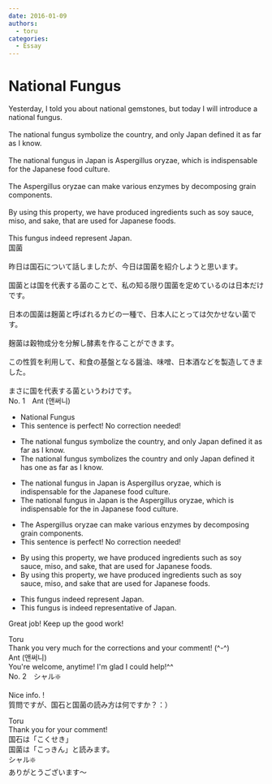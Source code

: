 ```yaml
---
date: 2016-01-09
authors:
  - toru
categories:
  - Essay
---
```


<h1 id="subject_show">National Fungus</h1>
<div class="date" hidden>Jan 9, 2016 12:21</div>
<div id="post"><div id="body_show_ori">
Yesterday, I told you about national gemstones, but today I will introduce a national fungus.<br/><br/>The national fungus symbolize the country, and only Japan defined it as far as I know.<br/><br/>The national fungus in Japan is Aspergillus oryzae, which is indispensable for the Japanese food culture.<br/><br/>The Aspergillus oryzae can make various enzymes by decomposing grain components.<br/><br/>By using this property, we have produced ingredients such as soy sauce, miso, and sake, that are used for Japanese foods.<br/><br/>This fungus indeed represent Japan.
</div></div>

<!-- more -->

<div id="post_ja"><div id="body_show_mo">
国菌<br/><br/>昨日は国石について話しましたが、今日は国菌を紹介しようと思います。<br/><br/>国菌とは国を代表する菌のことで、私の知る限り国菌を定めているのは日本だけです。<br/><br/>日本の国菌は麹菌と呼ばれるカビの一種で、日本人にとっては欠かせない菌です。<br/><br/>麹菌は穀物成分を分解し酵素を作ることができます。<br/><br/>この性質を利用して、和食の基盤となる醤油、味噌、日本酒などを製造してきました。<br/><br/>まさに国を代表する菌というわけです。
</div></div>
<div id="block"><div class="first_name"> No. 1　<span class="just_name">Ant (앤써니)</span></div><div id="block2">
<ul class="correction_field">
<li class="incorrect">National Fungus</li>
<li class="corrected perfect">This sentence is perfect! No correction needed!</li>
</ul>
<ul class="correction_field">
<li class="incorrect">The national fungus symbolize the country, and only Japan defined it as far as I know.</li>
<li class="corrected correct">
The national fungus symbolize<span class="f_red">s</span> the country and only Japan <span class="f_blue"><span class="sline">defined it</span> </span><span class="f_red">has one</span> as far as I know.
</li>
</ul>
<ul class="correction_field">
<li class="incorrect">The national fungus in Japan is Aspergillus oryzae, which is indispensable for the Japanese food culture.</li>
<li class="corrected correct">
The national fungus in Japan is <span class="f_red">the</span> Aspergillus oryzae, which is indispensable <span class="f_blue"><span class="sline">for the</span> </span><span class="f_red">in </span>Japanese food culture.
</li>
</ul>
<ul class="correction_field">
<li class="incorrect">The Aspergillus oryzae can make various enzymes by decomposing grain components.</li>
<li class="corrected perfect">This sentence is perfect! No correction needed!</li>
</ul>
<ul class="correction_field">
<li class="incorrect">By using this property, we have produced ingredients such as soy sauce, miso, and sake, that are used for Japanese foods.</li>
<li class="corrected correct">
By using this property, we have produced ingredients such as soy sauce, miso, and sake that are used for Japanese foods.
</li>
</ul>
<ul class="correction_field">
<li class="incorrect">This fungus indeed represent Japan.</li>
<li class="corrected correct">
This fungus <span class="f_red">is</span> indeed represent<span class="f_red">ative of </span>Japan.
</li>
</ul>
<p class="comment_small">
 Great job! Keep up the good work!
</p>

</div><div class="name"><span class="just_name">Toru</span><br>
Thank you very much for the corrections and your comment! (^-^)
</div>
<div class="name"><span class="just_name">Ant (앤써니)</span><br>
You're welcome, anytime! I'm glad I could help!^^
</div>
</div>
<div id="block"><div class="first_name"> No. 2　<span class="just_name">シャル❇️</span></div><div id="block2">
<p class="comment_small">
 Nice info. !
 <br/>
 質問ですが、国石と国菌の読み方は何ですか？：）
</p>

</div><div class="name"><span class="just_name">Toru</span><br>
Thank you for your comment!<br/>国石は「こくせき」<br/>国菌は「こっきん」と読みます。
</div>
<div class="name"><span class="just_name">シャル❇️</span><br>
ありがとうございます～
</div>
</div>
